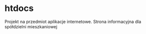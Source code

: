 # htdocs
Projekt na przedmiot aplikacje internetowe. Strona informacyjna dla spółdzielni mieszkaniowej
